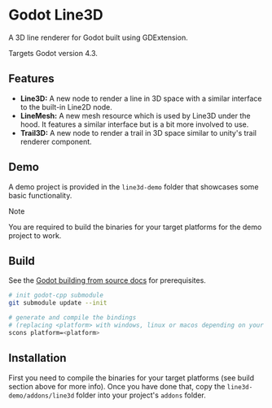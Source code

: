 # Godot Line3D

A 3D line renderer for Godot built using GDExtension.

Targets Godot version 4.3.

## Features

- **Line3D:** A new node to render a line in 3D space with a similar interface to the built-in Line2D node.
- **LineMesh:** A new mesh resource which is used by Line3D under the hood. It features a similar interface but is a bit more involved to use.
- **Trail3D:** A new node to render a trail in 3D space similar to unity's trail renderer component.

## Demo

A demo project is provided in the `line3d-demo` folder that showcases some basic functionality.

> [!NOTE]
> You are required to build the binaries for your target platforms for the demo project to work.

## Build

See the [Godot building from source docs](https://docs.godotengine.org/en/stable/contributing/development/compiling/index.html#toc-devel-compiling) for prerequisites.

```bash
# init godot-cpp submodule
git submodule update --init

# generate and compile the bindings
# (replacing <platform> with windows, linux or macos depending on your target platform)
scons platform=<platform>
```

## Installation

First you need to compile the binaries for your target platforms (see build section above for more info). Once you have done that, copy the `line3d-demo/addons/line3d` folder into your project's `addons` folder.

